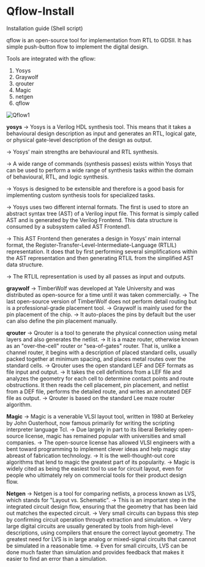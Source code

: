 # Qflow-Install
Installation guide (Shell script)

qflow is an open-source tool for implementation from RTL to GDSII. It has simple push-button flow to implement the digital design. 

Tools are integrated with the qflow: 
1. Yosys
2. Graywolf
3. qrouter
4. Magic
5. netgen
6. qflow

![Qflow1](https://github.com/RukmiChavda/Qflow-Install/assets/82014536/2d21c04a-c787-4e10-b830-28e078aad933)


**yosys**
-> Yosys is a Verilog HDL synthesis tool. This means that it takes a behavioural design description as input and generates an RTL, logical gate, or physical gate-level description of the design as output.

-> Yosys’ main strengths are behavioural and RTL synthesis. 

-> A wide range of commands (synthesis passes) exists within Yosys that can be used to perform a wide range of synthesis tasks within the domain of behavioural, RTL, and logic synthesis. 

-> Yosys is designed to be extensible and therefore is a good basis for implementing custom synthesis tools for specialized tasks.

-> Yosys uses two different internal formats. The first is used to store an abstract syntax tree (AST) of a Verilog input file. This format is simply called AST and is generated by the Verilog Frontend. This data structure is consumed by a subsystem called AST Frontend1.

-> This AST Frontend then generates a design in Yosys’ main internal format, the
Register-Transfer-Level-Intermediate-Language (RTLIL) representation. It does that by first performing several simplifications within the AST representation and then generating RTLIL from the simplified AST data structure. 

-> The RTLIL representation is used by all passes as input and outputs.


**graywolf**
-> TimberWolf was developed at Yale University and was distributed as open-source for
a time until it was taken commercially. 
-> The last open-source version of TimberWolf does not perform detail routing but is a professional-grade placement tool. 
-> Graywolf is mainly used for the pin placement of the chip. 
-> It auto-places the pins by default but the user can also define the pin placement manually.


**qrouter**
-> Qrouter is a tool to generate the physical connection using metal layers and also
generates the netlist. 
-> It is a maze router, otherwise known as an "over-the-cell" router or "sea-of-gates" router. That is, unlike a channel router, it begins with a description of placed standard cells, usually packed together at minimum spacing, and places metal routes over the standard cells. 
-> Qrouter uses the open standard LEF and DEF formats as file input and output.
-> It takes the cell definitions from a LEF file and analyzes the geometry for each cell to determine contact points and route obstructions. It then reads the cell placement, pin placement, and netlist from a DEF file, performs the detailed route, and writes an annotated DEF file as output. 
-> Qrouter is based on the standard Lee maze router algorithm.


**Magic** 
-> Magic is a venerable VLSI layout tool, written in 1980 at Berkeley by John
Ousterhout, now famous primarily for writing the scripting interpreter language Tcl. -> Due largely in part to its liberal Berkeley open-source license, magic has remained popular with universities and small companies. 
-> The open-source license has allowed VLSI engineers with a bent toward programming to implement clever ideas and help magic stay abreast of fabrication technology.
-> It is the well-thought-out core algorithms that lend to magic the greatest part of its popularity. 
-> Magic is widely cited as being the easiest tool to use for circuit layout, even for people who ultimately rely on commercial tools for their product design flow.


**Netgen**
-> Netgen is a tool for comparing netlists, a process known as LVS, which stands for
"Layout vs. Schematic". 
-> This is an important step in the integrated circuit design flow, ensuring that the geometry that has been laid out matches the expected circuit. 
-> Very small circuits can bypass this step by confirming circuit operation through extraction and simulation. 
-> Very large digital circuits are usually generated by tools from high-level descriptions, using compilers that ensure the correct layout geometry. The greatest need for LVS is in large analog or mixed-signal circuits that cannot be simulated in a reasonable time.
-> Even for small circuits, LVS can be done much faster than simulation and provides feedback that makes it easier to find an error than a simulation.
